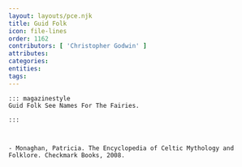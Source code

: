```yaml
---
layout: layouts/pce.njk
title: Guid Folk
icon: file-lines
order: 1162
contributors: [ 'Christopher Godwin' ]
attributes:
categories:
entities:
tags:
---
```

``` tab [group1:Info]
::: magazinestyle
Guid Folk See Names For The Fairies.

:::
```
``` tab [group1:Attributes]
```
``` tab [group1:Entities]
```
``` tab [group1:Sources]
- Monaghan, Patricia. The Encyclopedia of Celtic Mythology and Folklore. Checkmark Books, 2008.
```
